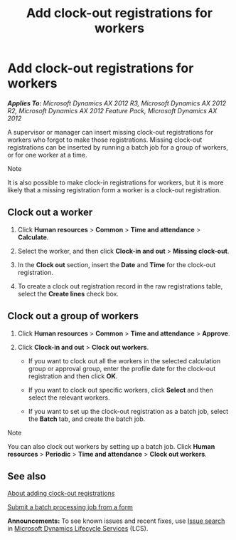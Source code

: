 ﻿---
title: Add clock-out registrations for workers
TOCTitle: Add clock-out registrations for workers
ms:assetid: 168c76cf-94b2-4c7d-bfcf-ee43044e435e
ms:mtpsurl: https://technet.microsoft.com/en-us/library/Aa569892(v=AX.60)
ms:contentKeyID: 39519055
ms.date: 04/18/2014
mtps_version: v=AX.60
---

# Add clock-out registrations for workers 


_**Applies To:** Microsoft Dynamics AX 2012 R3, Microsoft Dynamics AX 2012 R2, Microsoft Dynamics AX 2012 Feature Pack, Microsoft Dynamics AX 2012_

A supervisor or manager can insert missing clock-out registrations for workers who forgot to make those registrations. Missing clock-out registrations can be inserted by running a batch job for a group of workers, or for one worker at a time.


> [!NOTE]
> <P>It is also possible to make clock-in registrations for workers, but it is more likely that a missing registration form a worker is a clock-out registration.</P>



## Clock out a worker

1.  Click **Human resources** \> **Common** \> **Time and attendance** \> **Calculate**.

2.  Select the worker, and then click **Clock-in and out** \> **Missing clock-out**.

3.  In the **Clock out** section, insert the **Date** and **Time** for the clock-out registration.

4.  To create a clock out registration record in the raw registrations table, select the **Create lines** check box.

## Clock out a group of workers

1.  Click **Human resources** \> **Common** \> **Time and attendance** \> **Approve**.

2.  Click **Clock-in and out** \> **Clock out workers**.
    
      - If you want to clock out all the workers in the selected calculation group or approval group, enter the profile date for the clock-out registration and then click **OK**.
    
      - If you want to clock out specific workers, click **Select** and then select the relevant workers.
    
      - If you want to set up the clock-out registration as a batch job, select the **Batch** tab, and create the batch job.


> [!NOTE]
> <P>You can also clock out workers by setting up a batch job. Click <STRONG>Human resources</STRONG> &gt; <STRONG>Periodic</STRONG> &gt; <STRONG>Time and attendance</STRONG> &gt; <STRONG>Clock out workers</STRONG>.</P>



## See also

[About adding clock-out registrations](about-adding-clock-out-registrations.md)

[Submit a batch processing job from a form](submit-a-batch-processing-job-from-a-form.md)

  
**Announcements:** To see known issues and recent fixes, use [Issue search](http://go.microsoft.com/fwlink/?linkid=389258) in [Microsoft Dynamics Lifecycle Services](http://go.microsoft.com/fwlink/?linkid=306505) (LCS).

